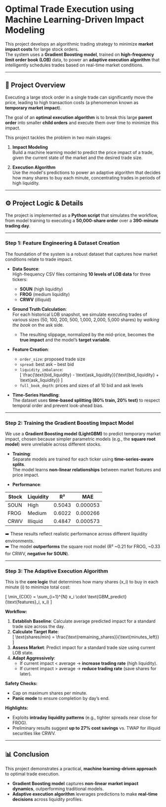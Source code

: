 # Optimal Trade Execution using Machine Learning-Driven Impact Modeling

This project develops an algorithmic trading strategy to minimize **market impact costs** for large stock orders.  
The system uses a **Gradient Boosting model**, trained on **high-frequency limit order book (LOB)** data, to power an **adaptive execution algorithm** that intelligently schedules trades based on real-time market conditions.

---

## 📌 Project Overview

Executing a large stock order in a single trade can significantly move the price, leading to high transaction costs (a phenomenon known as **temporary market impact**).  

The goal of an **optimal execution algorithm** is to break this large **parent order** into smaller **child orders** and execute them over time to minimize this impact.

This project tackles the problem in two main stages:

1. **Impact Modeling**  
   Build a machine learning model to predict the price impact of a trade, given the current state of the market and the desired trade size.

2. **Execution Algorithm**  
   Use the model's predictions to power an adaptive algorithm that decides how many shares to buy each minute, concentrating trades in periods of high liquidity.

---

## ⚙️ Project Logic & Details

The project is implemented as a **Python script** that simulates the workflow, from model training to executing a **50,000-share order** over a **390-minute trading day**.

---

### Step 1: Feature Engineering & Dataset Creation

The foundation of the system is a robust dataset that captures how market conditions relate to trade impact.

- **Data Source**:  
  High-frequency CSV files containing **10 levels of LOB data** for three tickers:
  - **SOUN** (high liquidity)  
  - **FROG** (medium liquidity)  
  - **CRWV** (illiquid)

- **Ground Truth Calculation**:  
  For each historical LOB snapshot, we simulate executing trades of various sizes (50, 100, 200, 500, 1,000, 2,000, 5,000 shares) by *walking the book* on the ask side.  
  - The resulting slippage, normalized by the mid-price, becomes the **true impact** and the model’s **target variable**.

- **Feature Creation**:
  - `order_size`: proposed trade size  
  - `spread`: best ask – best bid  
  - `liquidity_imbalance`:  
    \[
    \frac{\text{bid\_liquidity} - \text{ask\_liquidity}}{\text{bid\_liquidity} + \text{ask\_liquidity}}
    \]  
  - `full_book_depth`: prices and sizes of all 10 bid and ask levels

- **Time-Series Handling**:  
  The dataset uses **time-based splitting (80% train, 20% test)** to respect temporal order and prevent look-ahead bias.

---

### Step 2: Training the Gradient Boosting Impact Model

We use a **Gradient Boosting model (LightGBM)** to predict temporary market impact, chosen because simpler parametric models (e.g., the **square root model**) were unreliable across different stocks.

- **Training**:  
  Separate models are trained for each ticker using **time-series-aware splits**.  
  The model learns **non-linear relationships** between market features and price impact.

- **Performance**:

| Stock | Liquidity | R²     | MAE       |
|-------|-----------|--------|-----------|
| SOUN  | High      | 0.5043 | 0.000053  |
| FROG  | Medium    | 0.6022 | 0.000266  |
| CRWV  | Illiquid  | 0.4847 | 0.000573  |

➡️ These results reflect realistic performance across different liquidity environments.  
➡️ The model **outperforms** the square root model (R² ~0.21 for FROG, ~0.33 for CRWV, **negative for SOUN**).

---

### Step 3: The Adaptive Execution Algorithm

This is the **core logic** that determines how many shares \(x_i\) to buy in each minute \(i\) to minimize total cost:

\[
\min_{C(X)} = \sum_{i=1}^{N} x_i \cdot \text{GBM\_predict}(\text{features}_i, x_i)
\]

**Workflow:**
1. **Establish Baseline**: Calculate average predicted impact for a standard trade size across the day.  
2. **Calculate Target Rate**:  
   \[
   \text{shares/min} = \frac{\text{remaining\_shares}}{\text{minutes\_left}}
   \]  
3. **Assess Market**: Predict impact for a standard trade size using current LOB state.  
4. **Adapt Aggressively**:
   - If current impact < average → **increase trading rate** (high liquidity).  
   - If current impact > average → **reduce trading rate** (save shares for later).  

**Safety Checks:**
- Cap on maximum shares per minute.  
- **Panic mode** to ensure completion by day’s end.  

**Highlights:**
- Exploits **intraday liquidity patterns** (e.g., tighter spreads near close for FROG).  
- Preliminary results suggest **up to 27% cost savings** vs. TWAP for illiquid securities like CRWV.

---

## 📊 Conclusion

This project demonstrates a practical, **machine learning-driven approach** to optimal trade execution.

- **Gradient Boosting model** captures **non-linear market impact dynamics**, outperforming traditional models.  
- **Adaptive execution algorithm** leverages predictions to make **real-time decisions** across liquidity profiles.  

  
